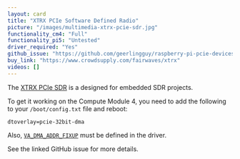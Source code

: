 ```yaml
---
layout: card
title: "XTRX PCIe Software Defined Radio"
picture: "/images/multimedia-xtrx-pcie-sdr.jpg"
functionality_cm4: "Full"
functionality_pi5: "Untested"
driver_required: "Yes"
github_issue: "https://github.com/geerlingguy/raspberry-pi-pcie-devices/issues/71"
buy_link: "https://www.crowdsupply.com/fairwaves/xtrx"
videos: []
---
```

The [XTRX PCIe SDR](https://www.crowdsupply.com/fairwaves/xtrx) is a designed for embedded SDR projects.

To get it working on the Compute Module 4, you need to add the following to your `/boot/config.txt` file and reboot:

```
dtoverlay=pcie-32bit-dma
```

Also, [`VA_DMA_ADDR_FIXUP`](https://github.com/xtrx-sdr/xtrx_linux_pcie_drv/blob/master/xtrx.c#L181) must be defined in the driver.

See the linked GitHub issue for more details.
